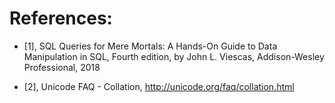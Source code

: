# References:

* [1], SQL Queries for Mere Mortals: A Hands-On Guide to Data Manipulation in SQL, Fourth edition, by John L. Viescas, Addison-Wesley Professional, 2018

* [2], Unicode FAQ - Collation, http://unicode.org/faq/collation.html
